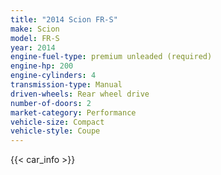 ```yaml
---
title: "2014 Scion FR-S"
make: Scion
model: FR-S
year: 2014
engine-fuel-type: premium unleaded (required)
engine-hp: 200
engine-cylinders: 4
transmission-type: Manual
driven-wheels: Rear wheel drive
number-of-doors: 2
market-category: Performance
vehicle-size: Compact
vehicle-style: Coupe
---
```


{{< car_info >}}
